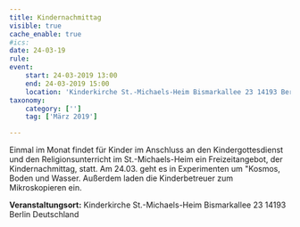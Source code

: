 ```yaml
---
title: Kindernachmittag
visible: true
cache_enable: true
#ics: 
date: 24-03-19
rule: 
event:
	start: 24-03-2019 13:00
	end: 24-03-2019 15:00
	location: 'Kinderkirche St.-Michaels-Heim Bismarkallee 23 14193 Berlin Deutschland'
taxonomy:
	category: ['']
	tag: ['März 2019']

---
```

Einmal im Monat findet für Kinder im Anschluss an den Kindergottesdienst und den Religionsunterricht im St.-Michaels-Heim ein Freizeitangebot, der Kindernachmittag, statt. Am 24.03. geht es in Experimenten um "Kosmos, Boden und Wasser. Außerdem laden die Kinderbetreuer zum Mikroskopieren ein.


**Veranstaltungsort:** Kinderkirche St.-Michaels-Heim
Bismarkallee 23
14193 Berlin
Deutschland

